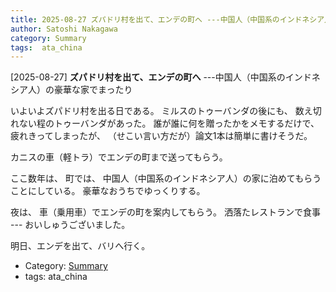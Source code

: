 ```yaml
---
title: 2025-08-27 ズパドリ村を出て、エンデの町へ ---中国人（中国系のインドネシア人）の豪華な家でまったり
author: Satoshi Nakagawa
category: Summary
tags:  ata_china
---
```


[2025-08-27] **ズパドリ村を出て、エンデの町へ**  ---中国人（中国系のインドネシア人）の豪華な家でまったり

 いよいよズパドリ村を出る日である。
ミルスのトゥーバンダの後にも、
数え切れない程のトゥーバンダがあった。
誰が誰に何を贈ったかをメモするだけで、
疲れきってしまったが、
（せこい言い方だが）論文1本は簡単に書けそうだ。

 カニスの車（軽トラ）でエンデの町まで送ってもらう。

 ここ数年は、
町では、
中国人（中国系のインドネシア人）の家に泊めてもらうことにしている。
豪華なおうちでゆっくりする。

 夜は、
車（乗用車）でエンデの町を案内してもらう。
洒落たレストランで食事 ---
おいしゅうございました。

 明日、エンデを出て、バリへ行く。

- Category: [Summary](https://merapano.github.io/categories.html#Summary)
- tags:  ata_china
